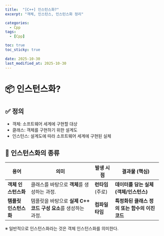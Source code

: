 ```yaml
---
title:  "[C++] 인스턴스화?"
excerpt: "객체, 인스턴스, 인스턴스화 정리"

categories:
  - Cpp
tags:
  - [Cpp]

toc: true
toc_sticky: true
 
date: 2025-10-30
last_modified_at: 2025-10-30
---
```


# 📦 인스턴스화?
## ✅ 정의

- 객체: 소프트웨어 세계에 구현할 대상
- 클래스: 객체를 구현하기 위한 설계도
- 인스턴스: 설계도에 따라 소프트웨어 세계에 구현된 실체

## 📌 인스턴스화의 종류

| **용어** | **의미** | **발생 시점** | **결과물 (핵심)** |
| --- | --- | --- | --- |
| **객체 인스턴스화** | 클래스를 바탕으로 **객체**를 생성하는 과정. | **런타임** (주로) | **데이터를 담는 실체 (객체/인스턴스)** |
| **템플릿 인스턴스화** | 템플릿을 바탕으로 **실제 C++ 코드 구성 요소**를 생성하는 과정. | **컴파일 타임** | **특정화된 클래스 정의 또는 함수의 이진 코드** |

※ 일반적으로 인스턴스화라는 것은 객체 인스턴스화를 의미한다.